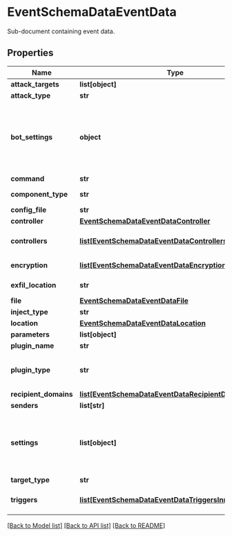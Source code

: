 # EventSchemaDataEventData

Sub-document containing event data.

## Properties
Name | Type | Description | Notes
------------ | ------------- | ------------- | -------------
**attack_targets** | **list[object]** |  | [optional] 
**attack_type** | **str** |  | [optional] 
**bot_settings** | **object** | An object containing varying data types showing malware bot settings data. Contains any of but not limited the following fields: &#x60;exit_country&#x60;, &#x60;config&#x60;, &#x60;encryption&#x60;. | [optional] 
**command** | **str** | Command. | [optional] 
**component_type** | **str** | Type of component i.e. &#x60;CORE&#x60;. | [optional] 
**config_file** | **str** | Config file. | [optional] 
**controller** | [**EventSchemaDataEventDataController**](EventSchemaDataEventDataController.md) |  | [optional] 
**controllers** | [**list[EventSchemaDataEventDataControllersInner]**](EventSchemaDataEventDataControllersInner.md) | An array of objects, each containing an individual controller&#39;s url. | [optional] 
**encryption** | [**list[EventSchemaDataEventDataEncryptionInner]**](EventSchemaDataEventDataEncryptionInner.md) | An array of &#x60;encryption&#x60; meta data. | [optional] 
**exfil_location** | **str** | Contains the url location of the exfiltration event. | [optional] 
**file** | [**EventSchemaDataEventDataFile**](EventSchemaDataEventDataFile.md) |  | [optional] 
**inject_type** | **str** | Inject type. | [optional] 
**location** | [**EventSchemaDataEventDataLocation**](EventSchemaDataEventDataLocation.md) |  | [optional] 
**parameters** | **list[object]** |  | [optional] 
**plugin_name** | **str** | Plugin&#39;s name. | [optional] 
**plugin_type** | **str** | Type of plugin. i.e. &#x60;REMOTE_ACCESS&#x60;, &#x60;CREDENTIAL_STEALER&#x60;, &#x60;OTHER&#x60;. | [optional] 
**recipient_domains** | [**list[EventSchemaDataEventDataRecipientDomainsInner]**](EventSchemaDataEventDataRecipientDomainsInner.md) | Recipient domains. | [optional] 
**senders** | **list[str]** | Senders. | [optional] 
**settings** | **list[object]** | An array of event related &#x60;settings&#x60; objects containing any of but not limited the following fields: &#x60;plugin_location&#x60;, &#x60;bot_version&#x60;, &#x60;compaign_id&#x60;, etc. | [optional] 
**target_type** | **str** | Type of target. | [optional] 
**triggers** | [**list[EventSchemaDataEventDataTriggersInner]**](EventSchemaDataEventDataTriggersInner.md) | An array of objects, each containing the field &#x60;trigger&#x60;. | [optional] 

[[Back to Model list]](../README.md#documentation-for-models) [[Back to API list]](../README.md#documentation-for-api-endpoints) [[Back to README]](../README.md)


